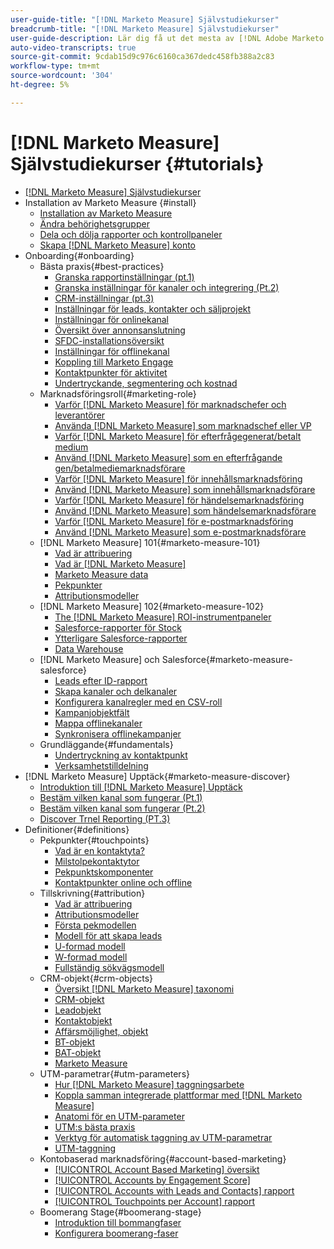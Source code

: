 ```yaml
---
user-guide-title: "[!DNL Marketo Measure] Självstudiekurser"
breadcrumb-title: "[!DNL Marketo Measure] Självstudiekurser"
user-guide-description: Lär dig få ut det mesta av [!DNL Adobe Marketo Measure] (tidigare [!DNL Bizible]). Titta på självstudiekurser om installation, introduktion, grundläggande information om  och definitioner.
auto-video-transcripts: true
source-git-commit: 9cdab15d9c976c6160ca367dedc458fb388a2c83
workflow-type: tm+mt
source-wordcount: '304'
ht-degree: 5%

---
```



# [!DNL Marketo Measure] Självstudiekurser {#tutorials}

+ [[!DNL Marketo Measure] Självstudiekurser](overview.md)
+ Installation av Marketo Measure {#install}
   + [Installation av Marketo Measure](/help/installing/install-production.md)
   + [Ändra behörighetsgrupper](/help/installing/modify-permission-sets-production.md)
   + [Dela och dölja rapporter och kontrollpaneler](/help/installing/sharing-reports-production.md)
   + [Skapa [!DNL Marketo Measure] konto](/help/installing/creating-marketo-measure-account-production.md)
+ Onboarding{#onboarding}
   + Bästa praxis{#best-practices}
      + [Granska rapportinställningar (pt.1)](/help/onboarding/fundamentals/review-reporting-setting-pt1.md)
      + [Granska inställningar för kanaler och integrering (Pt.2)](/help/onboarding/fundamentals/channel-integration-settings.md)
      + [CRM-inställningar (pt.3)](/help/onboarding/fundamentals/crm-settings.md)
      + [Inställningar för leads, kontakter och säljprojekt](/help/onboarding/fundamentals/leads-contacts-opps-settings.md)
      + [Inställningar för onlinekanal](/help/onboarding/fundamentals/online-channel-setup.md)
      + [Översikt över annonsanslutning](/help/onboarding/fundamentals/ads-connection-overview.md)
      + [SFDC-installationsöversikt](/help/onboarding/fundamentals/sfdc-installation-overview.md)
      + [Inställningar för offlinekanal](/help/onboarding/fundamentals/offline-channel-setup.md)
      + [Koppling till Marketo Engage](/help/onboarding/fundamentals/connection-with-marketo-engage.md)
      + [Kontaktpunkter för aktivitet](/help/onboarding/fundamentals/activity-touchpoints.md)
      + [Undertryckande, segmentering och kostnad](/help/onboarding/fundamentals/suppression-segmentation-cost.md)
   + Marknadsföringsroll{#marketing-role}
      + [Varför [!DNL Marketo Measure] för marknadschefer och leverantörer](/help/onboarding/marketing-role/cmo-and-vp-why.md)
      + [Använda [!DNL Marketo Measure] som marknadschef eller VP](/help/onboarding/marketing-role/cmo-and-vp-using.md)
      + [Varför [!DNL Marketo Measure] för efterfrågegenerat/betalt medium](/help/onboarding/marketing-role/demand-gen-why.md)
      + [Använd [!DNL Marketo Measure] som en efterfrågande gen/betalmediemarknadsförare](/help/onboarding/marketing-role/demand-gen-using.md)
      + [Varför [!DNL Marketo Measure] för innehållsmarknadsföring](/help/onboarding/marketing-role/content-marketing-why.md)
      + [Använd [!DNL Marketo Measure] som innehållsmarknadsförare](/help/onboarding/marketing-role/content-marketing-using.md)
      + [Varför [!DNL Marketo Measure] för händelsemarknadsföring](/help/onboarding/marketing-role/events-marketing-why.md)
      + [Använd [!DNL Marketo Measure] som händelsemarknadsförare](/help/onboarding/marketing-role/events-marketing-using.md)
      + [Varför [!DNL Marketo Measure] för e-postmarknadsföring](/help/onboarding/marketing-role/email-marketing-why.md)
      + [Använd [!DNL Marketo Measure] som e-postmarknadsförare](/help/onboarding/marketing-role/email-marketing-using.md)
   + [!DNL Marketo Measure] 101{#marketo-measure-101}
      + [Vad är attribuering](/help/onboarding/marketo-measure-101/what-is-attribution.md)
      + [Vad är [!DNL Marketo Measure]](/help/onboarding/marketo-measure-101/what-is-marketo-measure.md)
      + [Marketo Measure data](/help/onboarding/marketo-measure-101/marketo-measure-data.md)
      + [Pekpunkter](/help/onboarding/marketo-measure-101/touchpoints.md)
      + [Attributionsmodeller](/help/onboarding/marketo-measure-101/attribution-models.md)
   + [!DNL Marketo Measure] 102{#marketo-measure-102}
      + [The [!DNL Marketo Measure] ROI-instrumentpaneler](/help/onboarding/marketo-measure-102/roi-dashboards.md)
      + [Salesforce-rapporter för Stock](/help/onboarding/marketo-measure-102/stock-salesforce-reports.md)
      + [Ytterligare Salesforce-rapporter](/help/onboarding/marketo-measure-102/addtional-salesforce-reports.md)
      + [Data Warehouse](/help/onboarding/marketo-measure-102/data-warehouse.md)
   + [!DNL Marketo Measure] och Salesforce{#marketo-measure-salesforce}
      + [Leads efter ID-rapport](/help/onboarding/marketo-measure-salesforce/leads-by-id-report.md)
      + [Skapa kanaler och delkanaler](/help/onboarding/marketo-measure-salesforce/creating-channels-subchannels.md)
      + [Konfigurera kanalregler med en CSV-roll](/help/onboarding/marketo-measure-salesforce/channel-rules-csv.md)
      + [Kampanjobjektfält](/help/onboarding/marketo-measure-salesforce/campaign-object-fields.md)
      + [Mappa offlinekanaler](/help/onboarding/marketo-measure-salesforce/mapping-offline-channels.md)
      + [Synkronisera offlinekampanjer](/help/onboarding/marketo-measure-salesforce/syncing-offline-campaigns.md)
   + Grundläggande{#fundamentals}
      + [Undertryckning av kontaktpunkt](/help/onboarding/marketo-measure-salesforce/touchpoint-suppression.md)
      + [Verksamhetstilldelning](/help/onboarding/fundamentals/activities-attribution.md)
+ [!DNL Marketo Measure] Upptäck{#marketo-measure-discover}
   + [Introduktion till [!DNL Marketo Measure] Upptäck](/help/marketo-measure-discover/introduction-to-marketo-measure-discover.md)
   + [Bestäm vilken kanal som fungerar (Pt.1)](/help/marketo-measure-discover/top-of-funnel-reporting.md)
   + [Bestäm vilken kanal som fungerar (Pt.2)](/help/marketo-measure-discover/determine-which-channel-is-performing.md)
   + [Discover Trnel Reporting (PT.3)](/help/marketo-measure-discover/build-a-full-funnel-report-pt3.md)
+ Definitioner{#definitions}
   + Pekpunkter{#touchpoints}
      + [Vad är en kontaktyta?](/help/definitions/touchpoints/what-is-a-touchpoint.md)
      + [Milstolpekontaktytor](/help/definitions/touchpoints/milestone-touchpoints.md)
      + [Pekpunktskomponenter](/help/definitions/touchpoints/touchpoint-components.md)
      + [Kontaktpunkter online och offline](/help/definitions/touchpoints/online-offline-touchpoints.md)
   + Tillskrivning{#attribution}
      + [Vad är attribuering](/help/definitions/attribution/what-is-attribution.md)
      + [Attributionsmodeller](/help/definitions/attribution/attribution-models.md)
      + [Första pekmodellen](/help/definitions/attribution/first-touch-model.md)
      + [Modell för att skapa leads](/help/definitions/attribution/lead-creation-model.md)
      + [U-formad modell](/help/definitions/attribution/u-shaped-model.md)
      + [W-formad modell](/help/definitions/attribution/w-shaped-model.md)
      + [Fullständig sökvägsmodell](/help/definitions/attribution/full-path-model.md)
   + CRM-objekt{#crm-objects}
      + [Översikt [!DNL Marketo Measure] taxonomi](/help/definitions/crm-objects/taxonomy-overview.md)
      + [CRM-objekt](/help/definitions/crm-objects/crm-objects.md)
      + [Leadobjekt](/help/definitions/crm-objects/lead-object.md)
      + [Kontaktobjekt](/help/definitions/crm-objects/contact-object.md)
      + [Affärsmöjlighet, objekt](/help/definitions/crm-objects/opportunity-object.md)
      + [BT-objekt](/help/definitions/crm-objects/bt-object.md)
      + [BAT-objekt](/help/definitions/crm-objects/bat-object.md)
      + [Marketo Measure](/help/definitions/crm-objects/marketo-measure-person.md)
   + UTM-parametrar{#utm-parameters}
      + [Hur [!DNL Marketo Measure] taggningsarbete](/help/definitions/utm-parameters/how-marketo-measure-tagging-works.md)
      + [Koppla samman integrerade plattformar med [!DNL Marketo Measure]](/help/definitions/utm-parameters/connecting-integrated-platforms-with-marketo-measure.md)
      + [Anatomi för en UTM-parameter](/help/definitions/utm-parameters/anatomy-of-a-utm-parameter.md)
      + [UTM:s bästa praxis](/help/definitions/utm-parameters/utm-best-practices.md)
      + [Verktyg för automatisk taggning av UTM-parametrar](/help/definitions/utm-parameters/utm-parameter-auto-tagging-tools.md)
      + [UTM-taggning](/help/definitions/utm-parameters/utm-tagging.md)
   + Kontobaserad marknadsföring{#account-based-marketing}
      + [[!UICONTROL Account Based Marketing] översikt](/help/definitions/account-based-marketing/abm-overview.md)
      + [[!UICONTROL Accounts by Engagement Score]](/help/definitions/account-based-marketing/accounts-by-engagement-score.md)
      + [[!UICONTROL Accounts with Leads and Contacts] rapport](/help/definitions/account-based-marketing/accounts-with-leads-and-contacts.md)
      + [[!UICONTROL Touchpoints per Account] rapport](/help/definitions/account-based-marketing/touchpoints-per-account-report.md)
   + Boomerang Stage{#boomerang-stage}
      + [Introduktion till bommangfaser](/help/definitions/boomerang-stage/introduction-to-boomerang-stages.md)
      + [Konfigurera boomerang-faser](/help/definitions/boomerang-stage/setting-up-boomerang-stages.md)
